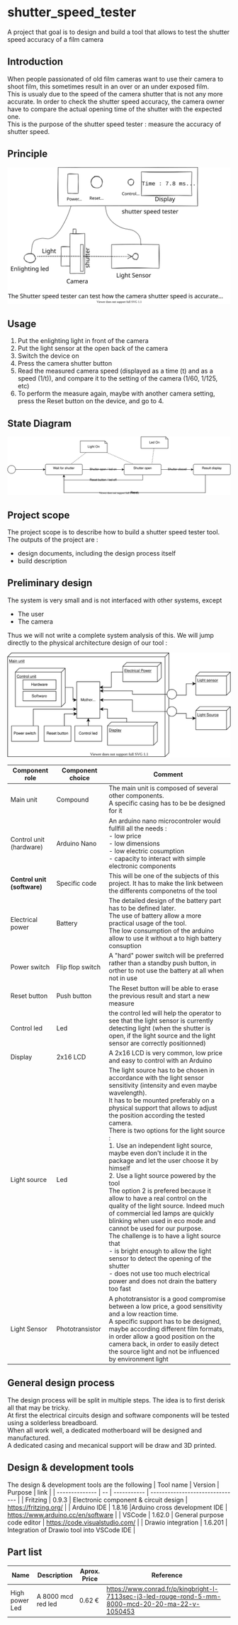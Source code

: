 # shutter_speed_tester

A project that goal is to design and build a tool that allows to test the shutter speed accuracy of a film camera

## Introduction

When people passionated of old film cameras want to use their camera to shoot film, this sometimes result in an over or an under exposed film.  
This is usualy due to the speed of the camera shutter that is not any more accurate. In order to check the shutter speed accuracy, the camera owner have to compare the actual opening time of the shutter with the expected one.  
This is the purpose of the shutter speed tester : measure the accuracy of shutter speed. 

## Principle

![Shutter speed tester principle schema](./design/images/principle.svg)

## Usage

1. Put the enlighting light in front of the camera
2. Put the light sensor at the open back of the camera
3. Switch the device on
4. Press the camera shutter button
5. Read the measured camera speed (displayed as a time (t) and as a speed (1/t)), and compare it to the setting of the camera (1/60, 1/125, etc)
6. To perform the measure again, maybe with another camera setting, press the Reset button on the device, and go to 4.

## State Diagram

![State diagram](design/images/states.svg)

## Project scope

The project scope is to describe how to build a shutter speed tester tool.
The outputs of the project are :
- design documents, including the design process itself
- build description

## Preliminary design

The system is very small and is not interfaced with other systems, except
- The user
- The camera

Thus we will not write a complete system analysis of this. We will jump directly to the physical architecture design of our tool :

![Physical Architecture](design/images/physicalArchitecture.svg)

|Component role | Component choice | Comment |
|---------------|------------------|---------|
| Main unit     | Compound         | The main unit is composed of several other components.</br> A specific casing has to be be designed for it |
| Control unit (hardware) | Arduino Nano | An arduino nano microcontroler would fullfill all the needs : </br>- low price</br>- low dimensions</br>- low electric cosumption</br> - capacity to interact with simple electronic components |
| **Control unit (software)**| Specific code| This will be one of the subjects of this project. It has to make the link between the differents componetns of the tool |
| Electrical power | Battery | The detailed design of the battery part has to be defined later. </br>The use of battery allow a more practical usage of the tool. </br>The low consumption of the arduino allow to use it without a to high battery consuption |
| Power switch | Flip flop switch | A "hard" power switch will be preferred rather than a standby push button, in orther to not use the battery at all when not in use |
| Reset button | Push button | The Reset button will be able to erase the previous result and start a new measure |
| Control led| Led | the control led will help the operator to see that the light sensor is currently detecting light (when the shutter is open, if the light source and the light sensor are correctly positionned)|
|Display| 2x16 LCD| A 2x16 LCD is very common, low price and easy to control with an Arduino|
|Light source| Led| The light source has to be chosen in accordance with the light sensor sensitivity (intensity and even maybe wavelength).</br>It has to be mounted preferably on a physical support that allows to adjust the position according the tested camera.</br>There is two options for the light source : </br>  1. Use an independent light source, maybe even don't include it in the package and let the user choose it by himself</br>  2. Use a light source powered by the tool</br>The option 2 is prefered because it allow to have a real control on the quality of the light source. Indeed much of commercial led lamps are quickly blinking when used in eco mode and cannot be used for our purpose.</br>The challenge is to have a light source that <br/>  - is bright enough to allow the light sensor to detect the opening of the shutter</br>  - does not use too much electrical power and does not drain the battery too fast|
| Light Sensor | Phototransistor | A phototransistor is a good compromise between a low price, a good sensitivity and a low reaction time.</br> A specific support has to be designed, maybe according different film formats, in order allow a good position on the camera back, in order to easily detect the source light and not be influenced by environment light |

## General design process

The design process will be split in multiple steps. The idea is to first derisk all that may be tricky.  
At first the electrical circuits design and software components will be tested using a solderless breadboard.  
When all work well, a dedicated motherboard will be designed and manufactured.  
A dedicated casing and mecanical support will be draw and 3D printed.

## Design & development tools

The design & development tools are the following
| Tool name      | Version  | Purpose     | link                            |
| -------------- | -- | ----------- | ------------------------------- |
| Fritzing      | 0.9.3 | Electronic component & circuit design       | https://fritzing.org/ |
| Arduino IDE   | 1.8.16 |Arduino cross development IDE    | https://www.arduino.cc/en/software |
| VSCode | 1.62.0 | General purpose code editor | https://code.visualstudio.com/ |
| Drawio integration | 1.6.201 | Integration of Drawio tool into VSCode IDE |

## Part list
| Name | Description | Aprox. Price | Reference |
| ----- | -------------| ---------- | ------ |
| High power Led | A 8000 mcd red led | 0.62 € | https://www.conrad.fr/p/kingbright-l-7113sec-j3-led-rouge-rond-5-mm-8000-mcd-20-20-ma-22-v-1050453 |


